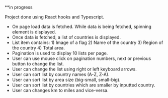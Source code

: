 **in progress

Project done using React hooks and Typescript.
- On page load data is fetched. While data is being fetched, spinning element is displayed.
- Once data is fetched, a list of countries is displayed.
- List item contains: 1) Image of a flag 2) Name of the country 3) Region of the country 4) Total area. 
- Pagination is used to display 10 lists per page.
- User can use mouse click on pagination numbers, next or previous button to change the list.
- User can change the list using right or left keyboard arrows.
- User can sort list by country names (A-Z, Z-A).
- User can sort list by area size (big-small, small-big).
- User can sort list by countries which are smaller by inputted country.
- User can changes km to miles and vice-versa.

